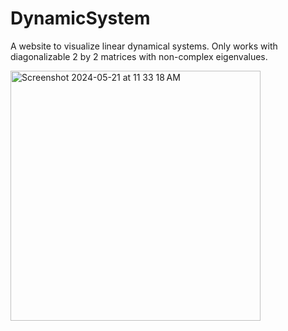 # DynamicSystem

A website to visualize linear dynamical systems. Only works with diagonalizable 2 by 2 matrices with non-complex eigenvalues.

<img width="400" alt="Screenshot 2024-05-21 at 11 33 18 AM" src="https://github.com/harishk30/DynamicSystem/assets/68821641/951c03aa-3b18-4e52-8232-874b833e678e">
